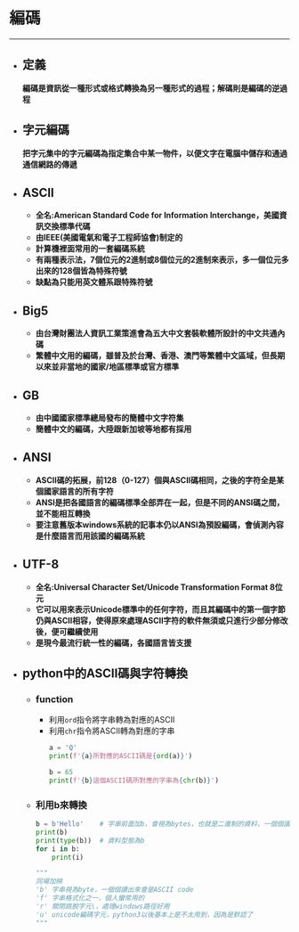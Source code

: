 # 編碼
---

  + ## 定義
    **編碼是資訊從一種形式或格式轉換為另一種形式的過程；解碼則是編碼的逆過程**

  + ## 字元編碼
    **把字元集中的字元編碼為指定集合中某一物件，以便文字在電腦中儲存和通過通信網路的傳遞**

  + ## ASCII
    + **全名:American Standard Code for Information Interchange，美國資訊交換標準代碼**
    + **由IEEE(美國電氣和電子工程師協會)制定的**
    + **計算機裡面常用的一套編碼系統**
    + **有兩種表示法，7個位元的2進制或8個位元的2進制來表示，多一個位元多出來的128個皆為特殊符號**
    + **缺點為只能用英文體系跟特殊符號**
  
  + ## Big5
    + **由台灣財團法人資訊工業策進會為五大中文套裝軟體所設計的中文共通內碼**
    + **繁體中文用的編碼，雖普及於台灣、香港、澳門等繁體中文區域，但長期以來並非當地的國家/地區標準或官方標準**
  
  + ## GB
    + **由中國國家標準總局發布的簡體中文字符集**
    + **簡體中文的編碼，大陸跟新加坡等地都有採用**
  
  + ## ANSI
    + **ASCII碼的拓展，前128（0-127）個與ASCII碼相同，之後的字符全是某個國家語言的所有字符**
    + **ANSI是把各國語言的編碼標準全部弄在一起，但是不同的ANSI碼之間，並不能相互轉換**
    + **要注意舊版本windows系統的記事本仍以ANSI為預設編碼，會偵測內容是什麼語言而用該國的編碼系統**
  
  + ## UTF-8
    + **全名:Universal Character Set/Unicode Transformation Format 8位元**
    + **它可以用來表示Unicode標準中的任何字符，而且其編碼中的第一個字節仍與ASCII相容，使得原來處理ASCII字符的軟件無須或只進行少部分修改後，便可繼續使用**
    + **是現今最流行統一性的編碼，各國語言皆支援**

  
  + ## python中的ASCII碼與字符轉換
    + ### function
      + 利用`ord`指令將字串轉為對應的ASCII
      + 利用`chr`指令將ASCII轉為對應的字串
        ```python
        a = 'Q'
        print(f'{a}所對應的ASCII碼是{ord(a)}')

        b = 65
        print(f'{b}這個ASCII碼所對應的字串為{chr(b)}')

        ```
    + ### 利用b來轉換
      ```python
      b = b'Hello'    # 字串前面加b，會視為bytes，也就是二進制的資料，一個個讀出來會發現是ASCII碼
      print(b)
      print(type(b))  # 資料型態為b
      for i in b:
          print(i)

      """
      同場加映
      'b' 字串視為byte，一個個讀出來會是ASCII code
      'f' 字串格式化之一，個人蠻常用的
      'r' 關閉跳脫字元\，處理windows路徑好用
      'u' unicode編碼字元，python3以後基本上是不太用到，因為是默認了
      """
      ```
